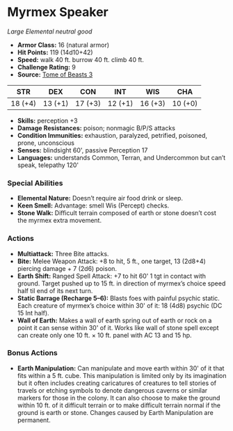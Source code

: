 # Myrmex Speaker

*Large* *Elemental* *neutral good*

- **Armor Class:** 16 (natural armor)
- **Hit Points:** 119 (14d10+42)
- **Speed:** walk 40 ft. burrow 40 ft. climb 40 ft.
- **Challenge Rating:** 9
- **Source:** [Tome of Beasts 3](https://koboldpress.com/kpstore/product/tome-of-beasts-2-for-5th-edition/)

| STR | DEX | CON | INT | WIS | CHA |
| --- | --- | --- | --- | --- | --- |
| 18 (+4) | 13 (+1) | 17 (+3) | 12 (+1) | 16 (+3) | 10 (+0) |

- **Skills:** perception +3
- **Damage Resistances:** poison; nonmagic B/P/S attacks
- **Condition Immunities:** exhaustion, paralyzed, petrified, poisoned, prone, unconscious 
- **Senses:** blindsight 60', passive Perception 17
- **Languages:** understands Common, Terran, and Undercommon but can’t speak, telepathy 120'
### Special Abilities
- **Elemental Nature:** Doesn’t require air food drink or sleep.
- **Keen Smell:** Advantage: smell Wis (Percept) checks.
- **Stone Walk:** Difficult terrain composed of earth or stone doesn’t cost the myrmex extra movement.
### Actions
- **Multiattack:** Three Bite attacks.
- **Bite:** Melee Weapon Attack: +8 to hit, 5 ft., one target, 13 (2d8+4) piercing damage + 7 (2d6) poison.
- **Earth Shift:** Ranged Spell Attack: +7 to hit 60' 1 tgt in contact with ground. Target pushed up to 15 ft. in direction of myrmex’s choice speed half til end of its next turn.
- **Static Barrage (Recharge 5–6):** Blasts foes with painful psychic static. Each creature of myrmex’s choice within 30' of it: 18 (4d8) psychic (DC 15 Int half).
- **Wall of Earth:** Makes a wall of earth spring out of earth or rock on a point it can sense within 30' of it. Works like wall of stone spell except  can create only one 10 ft. × 10 ft. panel with AC 13 and 15 hp.
### Bonus Actions
- **Earth Manipulation:** Can manipulate and move earth within 30' of it that fits within a 5 ft. cube. This manipulation is limited only by its imagination but it often includes creating caricatures of creatures to tell stories of travels or etching symbols to denote dangerous caverns or similar markers for those in the colony. It can also choose to make the ground within 10 ft. of it difficult terrain or to make difficult terrain normal if the ground is earth or stone. Changes caused by Earth Manipulation are permanent.
